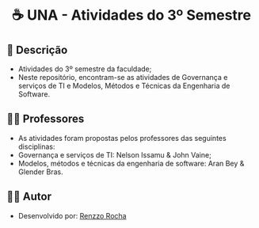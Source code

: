 <h1 align="center"> ☕ UNA - Atividades do 3º Semestre 

<h2 id=descricao> 📜 Descrição</h2>

- Atividades do 3º semestre da faculdade;
- Neste repositório, encontram-se as atividades de Governança e serviços de TI e Modelos, Métodos e Técnicas da Engenharia de Software.

<h2 id=Professor> 👨‍🏫 Professores </h2>

- As atividades foram propostas pelos professores das seguintes disciplinas:
- Governança e serviços de TI: Nelson Issamu & John Vaine;
- Modelos, métodos e técnicas da engenharia de software: Aran Bey & Glender Bras.

<h2 id=autor> 👨‍🎓 Autor </h2>

- Desenvolvido por: <a href="github.com/renzzorocha" target="_blank">Renzzo Rocha</a>
